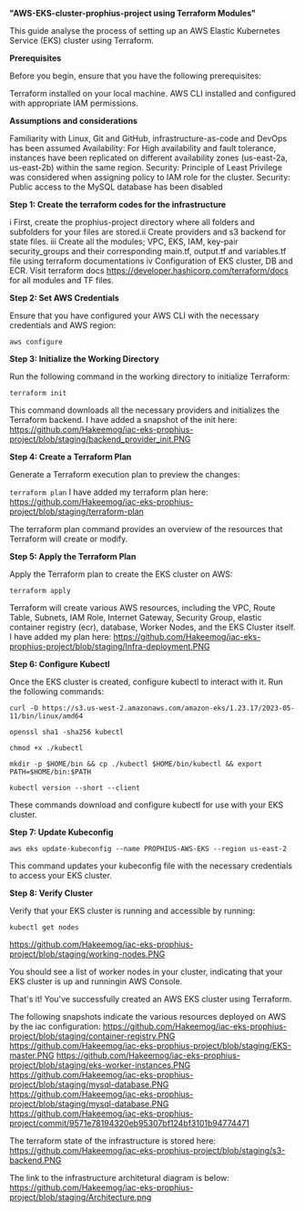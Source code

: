 **"AWS-EKS-cluster-prophius-project using Terraform Modules"** 

This guide analyse the process of setting up an AWS Elastic Kubernetes Service (EKS) cluster using Terraform. 

**Prerequisites**

Before you begin, ensure that you have the following prerequisites:

  Terraform installed on your local machine.
  AWS CLI installed and configured with appropriate IAM permissions.

  **Assumptions and considerations**

  Familiarity with Linux, Git and GitHub, infrastructure-as-code and DevOps has been assumed
  Availability: For High availability and fault tolerance, instances have been replicated on different availability zones (us-east-2a, 
  us-east-2b) within the same region.
  Security: Principle of Least Privilege was considered when assigning policy to IAM role for the cluster.
  Security: Public access to the MySQL database has been disabled

**Step 1: Create the terraform codes for the infrastructure**

i First, create the prophius-project directory where all folders and subfolders for your files are stored.ii Create providers and s3 backend for state files. 
iii Create all the modules; VPC, EKS, IAM, key-pair security_groups and their corresponding main.tf, output.tf and variables.tf file using terraform documentations
iv Configuration of EKS cluster, DB and ECR.
Visit terraform docs https://developer.hashicorp.com/terraform/docs for all modules and TF files. 

**Step 2: Set AWS Credentials**

Ensure that you have configured your AWS CLI with the necessary credentials and AWS region:

``aws configure``

**Step 3: Initialize the Working Directory**

Run the following command in the working directory to initialize Terraform:

``terraform init``

This command downloads all the necessary providers and initializes the Terraform backend. I have added a snapshot of the init here: https://github.com/Hakeemog/iac-eks-prophius-project/blob/staging/backend_provider_init.PNG

**Step 4: Create a Terraform Plan**

Generate a Terraform execution plan to preview the changes:

``terraform plan``
I have added my terraform plan here: https://github.com/Hakeemog/iac-eks-prophius-project/blob/staging/terraform-plan

The terraform plan command provides an overview of the resources that Terraform will create or modify.

**Step 5: Apply the Terraform Plan**

Apply the Terraform plan to create the EKS cluster on AWS:

``terraform apply``

Terraform will create various AWS resources, including the VPC, Route Table, Subnets, IAM Role, Internet Gateway, Security Group, elastic container registry (ecr), database, Worker Nodes, and the EKS Cluster itself.
I have added my plan here: https://github.com/Hakeemog/iac-eks-prophius-project/blob/staging/Infra-deployment.PNG

**Step 6: Configure Kubectl**

Once the EKS cluster is created, configure kubectl to interact with it. Run the following commands:

``curl -O https://s3.us-west-2.amazonaws.com/amazon-eks/1.23.17/2023-05-11/bin/linux/amd64``

``openssl sha1 -sha256 kubectl``

``chmod +x ./kubectl``

``mkdir -p $HOME/bin && cp ./kubectl $HOME/bin/kubectl && export PATH=$HOME/bin:$PATH``

``kubectl version --short --client``

These commands download and configure kubectl for use with your EKS cluster.

**Step 7: Update Kubeconfig**

``aws eks update-kubeconfig --name PROPHIUS-AWS-EKS --region us-east-2``

This command updates your kubeconfig file with the necessary credentials to access your EKS cluster.

**Step 8: Verify Cluster**

Verify that your EKS cluster is running and accessible by running:

``kubectl get nodes``

https://github.com/Hakeemog/iac-eks-prophius-project/blob/staging/working-nodes.PNG

You should see a list of worker nodes in your cluster, indicating that your EKS cluster is up and runningin AWS Console.

That's it! You've successfully created an AWS EKS cluster using Terraform.

The following snapshots indicate the various resources deployed on AWS by the iac configuration:
https://github.com/Hakeemog/iac-eks-prophius-project/blob/staging/container-registry.PNG
https://github.com/Hakeemog/iac-eks-prophius-project/blob/staging/EKS-master.PNG
https://github.com/Hakeemog/iac-eks-prophius-project/blob/staging/eks-worker-instances.PNG
https://github.com/Hakeemog/iac-eks-prophius-project/blob/staging/mysql-database.PNG
https://github.com/Hakeemog/iac-eks-prophius-project/blob/staging/mysql-database.PNG
https://github.com/Hakeemog/iac-eks-prophius-project/commit/9571e78194320eb95307bf124bf3101b94774471

The terraform state of the infrastructure is stored here:
https://github.com/Hakeemog/iac-eks-prophius-project/blob/staging/s3-backend.PNG

The link to the infrastructure architetural diagram is below:
https://github.com/Hakeemog/iac-eks-prophius-project/blob/staging/Architecture.png 








